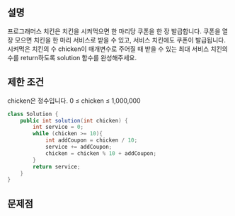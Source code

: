 
## 설명 
프로그래머스 치킨은 치킨을 시켜먹으면 한 마리당 쿠폰을 한 장 발급합니다. 
쿠폰을 열 장 모으면 치킨을 한 마리 서비스로 받을 수 있고, 서비스 치킨에도 쿠폰이 발급됩니다. 
시켜먹은 치킨의 수 chicken이 매개변수로 주어질 때 받을 수 있는 최대 서비스 치킨의 수를 return하도록 solution 함수를 완성해주세요.

## 제한 조건
chicken은 정수입니다.
0 ≤ chicken ≤ 1,000,000

``` java
class Solution {
    public int solution(int chicken) {
        int service = 0;
        while (chicken >= 10){
            int addCoupon = chicken / 10;
            service += addCoupon;
            chicken = chicken % 10 + addCoupon;
        }
        return service;
    }
}
```
## 문제점
